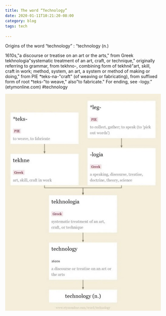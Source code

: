 ```yaml
---
title: The word “Technology”
date: 2020-01-11T10:21:20-08:00
category: blog 
tags: tech 

---
```

Origins of the word “technology” : “technology (n.)

1610s,"a discourse or treatise on an art or the arts," from Greek tekhnologia"systematic treatment of an art, craft, or technique," originally referring to grammar, from tekhno-, combining form of tekhnē"art, skill, craft in work; method, system, an art, a system or method of making or doing," from PIE \*teks-na-"craft" (of weaving or fabricating), from suffixed form of root \*teks-"to weave," also"to fabricate." For ending, see -logy.” (etymonline.com) #technology

![image1](/assets/images/events/img_0046.jpg)
